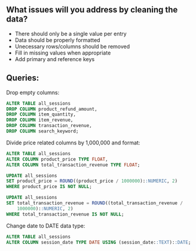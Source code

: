 ## What issues will you address by cleaning the data?
- There should only be a single value per entry
- Data should be properly formatted
- Unecessary rows/columns should be removed
- Fill in missing values when appropriate
- Add primary and reference keys

## Queries:
Drop empty columns:

``` sql
ALTER TABLE all_sessions
DROP COLUMN product_refund_amount,
DROP COLUMN item_quantity,
DROP COLUMN item_revenue,
DROP COLUMN transaction_revenue,
DROP COLUMN search_keyword;
```

Divide price related columns by 1,000,000 and format:

``` sql
ALTER TABLE all_sessions
ALTER COLUMN product_price TYPE FLOAT,
ALTER COLUMN total_transaction_revenue TYPE FLOAT;

UPDATE all_sessions
SET product_price = ROUND((product_price / 1000000)::NUMERIC, 2)
WHERE product_price IS NOT NULL;

UPDATE all_sessions
SET total_transaction_revenue = ROUND((total_transaction_revenue / 
	1000000)::NUMERIC, 2)
WHERE total_transaction_revenue IS NOT NULL;
```

Change date to DATE data type:

``` sql
ALTER TABLE all_sessions
ALTER COLUMN session_date TYPE DATE USING (session_date::TEXT)::DATE;
```
